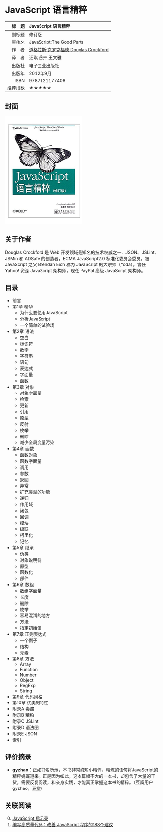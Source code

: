 # JavaScript 语言精粹 #

|标　题|JavaScript 语言精粹|
|----:|:-------|
|副标题|修订版|
|原作名|JavaScript:The Good Parts|
|作　者|[道格拉斯·克罗克福德 Douglas Crockford](https://en.wikipedia.org/wiki/Douglas_Crockford)|
|译　者|汪琪 岳卉 王文雅|
|出版社|电子工业出版社|
|出版年|2012年9月|
|ISBN|9787121177408|
|推荐指数|★★★★☆|

## 封面 ##
![JavaScript 语言精粹](/assets/covers/javascript-the-good-parts---phei-2012.png "JavaScript 语言精粹")

## 关于作者 ##
Douglas Crockford 是 Web 开发领域最知名的技术权威之一，JSON、JSLint、JSMin 和 ADSafe 的创造者，ECMA JavaScript2.0 标准化委员会委员。被 JavaScript 之父 Brendan Eich 称为 JavaScript 的大宗师（Yoda）。曾任 Yahoo! 资深 JavaScript 架构师，现任 PayPal 高级 JavaScript 架构师。

## 目录 ##

+ 前言
+ 第1章 精华
    - 为什么要使用JavaScript
    - 分析JavaScript
    - 一个简单的试验场
+ 第2章 语法
    - 空白
    - 标识符
    - 数字
    - 字符串
    - 语句
    - 表达式
    - 字面量
    - 函数
+ 第3章 对象
    - 对象字面量
    - 检索
    - 更新
    - 引用
    - 原型
    - 反射
    - 枚举
    - 删除
    - 减少全局变量污染
+ 第4章 函数
    - 函数对象
    - 函数字面量
    - 调用
    - 参数
    - 返回
    - 异常
    - 扩充类型的功能
    - 递归
    - 作用域
    - 闭包
    - 回调
    - 模块
    - 级联
    - 柯里化
    - 记忆
+ 第5章 继承
    - 伪类
    - 对象说明符
    - 原型
    - 函数化
    - 部件
+ 第6章 数组
    - 数组字面量
    - 长度
    - 删除
    - 枚举
    - 容易混淆的地方
    - 方法
    - 指定初始值
+ 第7章 正则表达式
    - 一个例子
    - 结构
    - 元素
+ 第8章 方法
    - Array
    - Function
    - Number
    - Object
    - RegExp
    - String
+ 第9章 代码风格
+ 第10章 优美的特性
+ 附录A 毒瘤
+ 附录B 糟粕
+ 附录C JSLint
+ 附录D 语法图
+ 附录E JSON
+ 索引

## 评价摘录 ##

+ **gyzhao**：正如书名所示，本书非常的短小精悍，精炼的语句将JavaScript的精粹娓娓道来。正是因为如此，这本篇幅不大的一本书，却包含了大量的干货，需要反复阅读，和亲身实践，才能真正掌握这本书的精粹。（豆瓣用户 gyzhao，[豆瓣](https://www.douban.com/people/nowdays/)）

## 关联阅读 ##
0. [JavaScript 启示录][javascript-enlightenment---ptpress-2014]
0. [编写高质量代码：改善 JavaScript 程序的188个建议][javascript-188---cmpedu-2012]


[javascript-enlightenment---ptpress-2014]: javascript-enlightenment---ptpress-2014.md "JavaScript 启示录"
[javascript-188---cmpedu-2012]: javascript-188---cmpedu-2012.md "编写高质量代码：改善 JavaScript 程序的188个建议"
